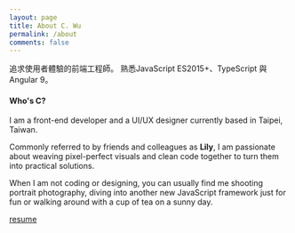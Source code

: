 ```yaml
---
layout: page
title: About C. Wu
permalink: /about
comments: false
---
```


<div class="row justify-content-between">
<div class="col-md-8 col-sm-12">

<p class="mb-5">追求使用者體驗的前端工程師。 熟悉JavaScript ES2015+、TypeScript 與 Angular 9。</p>

<h4>Who's C?</h4>

<p>I am a front-end developer and a UI/UX designer currently based in Taipei, Taiwan.</p>

<p>Commonly referred to by friends and colleagues as <strong>Lily</strong>, I am passionate about weaving pixel-perfect visuals and clean code together to turn them into practical solutions.</p>

<p class="mb-5"> When I am not coding or designing, you can usually find me shooting portrait photography, diving into another new JavaScript framework just for fun or walking around with a cup of tea on a sunny day.</p>

<p>
<a class="highlighter resume" href="{{ site.baseurl }}/resume" target="_blank">resume</a>
</p>

</div>

</div>
